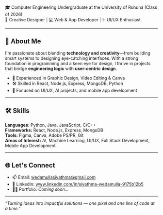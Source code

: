 🎓 Computer Engineering Undergraduate at the University of Ruhuna (Class of 2026)  
🎨 Creative Designer | 💻 Web & App Developer | ✨ UI/UX Enthusiast

---

## 🧠 About Me

I'm passionate about blending **technology and creativity**—from building smart systems to designing eye-catching interfaces. With a strong foundation in programming and a keen eye for design, I thrive in projects that bridge **engineering logic** with **user-centric design**.

- 🧩 Experienced in Graphic Design, Video Editing & Canva
- 🛠️ Skilled in React, Node.js, Express, MongoDB, Python
- 🎯 Focused on UI/UX, AI projects, and mobile app development

---


## 🛠️ Skills

**Languages:** Python, Java, JavaScript, C/C++  
**Frameworks:** React, Node.js, Express, MongoDB  
**Tools:** Figma, Canva, Adobe PS/PR, Git  
**Areas of Interest:** AI, Machine Learning, UI/UX, Full Stack Development, Mobile App Development

---

## 🌐 Let's Connect

- 📫 Email: wedamullasiyathma@gmail.com  
- 💼 LinkedIn: www.linkedin.com/in/siyathma-wedamulla-9175b12b5 
- 🧑‍💻 Portfolio: *Coming soon...*

---

_“Turning ideas into impactful solutions — one pixel and one line of code at a time.”_
